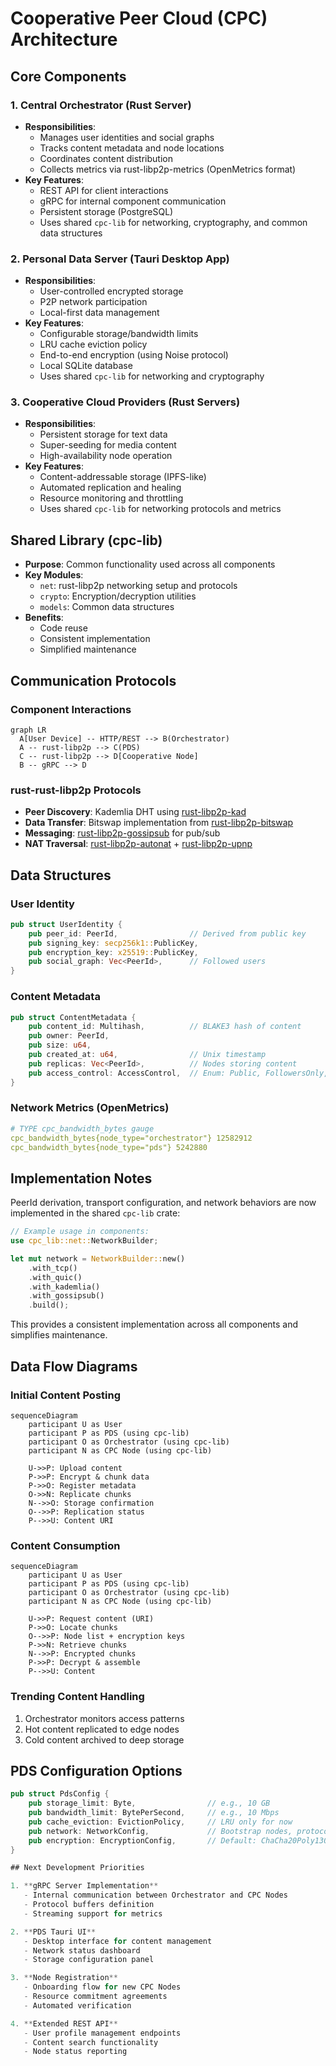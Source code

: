 # Cooperative Peer Cloud (CPC) Architecture

## Core Components

### 1. Central Orchestrator (Rust Server)
- **Responsibilities**:
  - Manages user identities and social graphs
  - Tracks content metadata and node locations
  - Coordinates content distribution
  - Collects metrics via rust-libp2p-metrics (OpenMetrics format)
- **Key Features**:
  - REST API for client interactions
  - gRPC for internal component communication
  - Persistent storage (PostgreSQL)
  - Uses shared `cpc-lib` for networking, cryptography, and common data structures

### 2. Personal Data Server (Tauri Desktop App)
- **Responsibilities**:
  - User-controlled encrypted storage
  - P2P network participation
  - Local-first data management
- **Key Features**:
  - Configurable storage/bandwidth limits
  - LRU cache eviction policy
  - End-to-end encryption (using Noise protocol)
  - Local SQLite database
  - Uses shared `cpc-lib` for networking and cryptography

### 3. Cooperative Cloud Providers (Rust Servers)
- **Responsibilities**:
  - Persistent storage for text data
  - Super-seeding for media content
  - High-availability node operation
- **Key Features**:
  - Content-addressable storage (IPFS-like)
  - Automated replication and healing
  - Resource monitoring and throttling
  - Uses shared `cpc-lib` for networking protocols and metrics

## Shared Library (cpc-lib)
- **Purpose**: Common functionality used across all components
- **Key Modules**:
  - `net`: rust-libp2p networking setup and protocols
  - `crypto`: Encryption/decryption utilities
  - `models`: Common data structures
- **Benefits**:
  - Code reuse
  - Consistent implementation
  - Simplified maintenance

## Communication Protocols

### Component Interactions
```mermaid
graph LR
  A[User Device] -- HTTP/REST --> B(Orchestrator)
  A -- rust-libp2p --> C(PDS)
  C -- rust-libp2p --> D[Cooperative Node]
  B -- gRPC --> D
```

### rust-rust-libp2p Protocols
- **Peer Discovery**: Kademlia DHT using [rust-libp2p-kad]
- **Data Transfer**: Bitswap implementation from [rust-libp2p-bitswap]
- **Messaging**: [rust-libp2p-gossipsub] for pub/sub
- **NAT Traversal**: [rust-libp2p-autonat] + [rust-libp2p-upnp]

[rust-libp2p-kad]: https://docs.rs/rust-libp2p-kad
[rust-libp2p-bitswap]: https://docs.rs/rust-libp2p-bitswap
[rust-libp2p-gossipsub]: https://docs.rs/rust-libp2p-gossipsub
[rust-libp2p-autonat]: https://docs.rs/rust-libp2p-autonat
[rust-libp2p-upnp]: https://docs.rs/rust-libp2p-upnp

## Data Structures

### User Identity
```rust
pub struct UserIdentity {
    pub peer_id: PeerId,                // Derived from public key
    pub signing_key: secp256k1::PublicKey,
    pub encryption_key: x25519::PublicKey,
    pub social_graph: Vec<PeerId>,      // Followed users
}
```

### Content Metadata
```rust
pub struct ContentMetadata {
    pub content_id: Multihash,          // BLAKE3 hash of content
    pub owner: PeerId,
    pub size: u64,
    pub created_at: u64,                // Unix timestamp
    pub replicas: Vec<PeerId>,          // Nodes storing content
    pub access_control: AccessControl,  // Enum: Public, FollowersOnly, Private
}
```

### Network Metrics (OpenMetrics)
```yaml
# TYPE cpc_bandwidth_bytes gauge
cpc_bandwidth_bytes{node_type="orchestrator"} 12582912
cpc_bandwidth_bytes{node_type="pds"} 5242880
```

## Implementation Notes

PeerId derivation, transport configuration, and network behaviors are now implemented in the shared `cpc-lib` crate:

```rust
// Example usage in components:
use cpc_lib::net::NetworkBuilder;

let mut network = NetworkBuilder::new()
    .with_tcp()
    .with_quic()
    .with_kademlia()
    .with_gossipsub()
    .build();
```

This provides a consistent implementation across all components and simplifies maintenance.

## Data Flow Diagrams

### Initial Content Posting
```mermaid
sequenceDiagram
    participant U as User
    participant P as PDS (using cpc-lib)
    participant O as Orchestrator (using cpc-lib)
    participant N as CPC Node (using cpc-lib)
    
    U->>P: Upload content
    P->>P: Encrypt & chunk data
    P->>O: Register metadata
    O->>N: Replicate chunks
    N-->>O: Storage confirmation
    O-->>P: Replication status
    P-->>U: Content URI
```

### Content Consumption
```mermaid
sequenceDiagram
    participant U as User
    participant P as PDS (using cpc-lib)
    participant O as Orchestrator (using cpc-lib)
    participant N as CPC Node (using cpc-lib)
    
    U->>P: Request content (URI)
    P->>O: Locate chunks
    O-->>P: Node list + encryption keys
    P->>N: Retrieve chunks
    N-->>P: Encrypted chunks
    P->>P: Decrypt & assemble
    P-->>U: Content
```

### Trending Content Handling
1. Orchestrator monitors access patterns
2. Hot content replicated to edge nodes
3. Cold content archived to deep storage

## PDS Configuration Options
```rust
pub struct PdsConfig {
    pub storage_limit: Byte,                // e.g., 10 GB
    pub bandwidth_limit: BytePerSecond,     // e.g., 10 Mbps
    pub cache_eviction: EvictionPolicy,     // LRU only for now
    pub network: NetworkConfig,             // Bootstrap nodes, protocols
    pub encryption: EncryptionConfig,       // Default: ChaCha20Poly1305
}

## Next Development Priorities

1. **gRPC Server Implementation**
   - Internal communication between Orchestrator and CPC Nodes
   - Protocol buffers definition
   - Streaming support for metrics

2. **PDS Tauri UI**
   - Desktop interface for content management
   - Network status dashboard
   - Storage configuration panel

3. **Node Registration**
   - Onboarding flow for new CPC Nodes
   - Resource commitment agreements
   - Automated verification

4. **Extended REST API**
   - User profile management endpoints
   - Content search functionality
   - Node status reporting